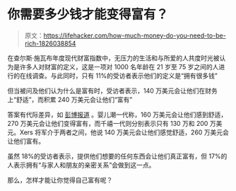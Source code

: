 # 你需要多少钱才能变得富有？

> 原文：<https://lifehacker.com/how-much-money-do-you-need-to-be-rich-1826038854>

在查尔斯·施瓦布年度现代财富指数中，无压力的生活和与所爱的人共度时光被认为是许多人对财富的定义，这是一项对 1000 名年龄在 21 岁至 75 岁之间的人进行的在线调查。与此同时，只有 11%的受访者表示他们的定义是“拥有很多钱”



但当被问及他们认为什么是富有时，受访者表示，140 万美元会让他们在财务上“舒适”，而积累 240 万美元会让他们“富有”

答案有代际差异，如 [彭博报道](https://www.bloomberg.com/news/articles/2018-05-15/how-much-money-do-you-need-to-be-wealthy-in-america) 。婴儿潮一代称，160 万美元会让他们感到舒适，270 万美元会让他们变得富有，而千禧一代则分别表示只有 130 万和 200 万美元。Xers 将军介于两者之间，他说 140 万美元会让他们感觉舒适，260 万美元会让他们富有。

虽然 18%的受访者表示，提供他们想要的任何东西会让他们真正富有，但 17%的人表示拥有“与家人和朋友的亲密关系”会做到这一点。

那么，怎样才能让你觉得自己富有呢？